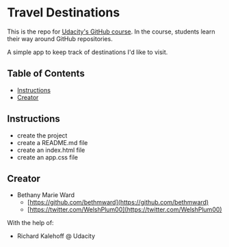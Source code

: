 # Travel Destinations

This is the repo for [Udacity's GitHub course](). In the course, students learn their way around GitHub repositories.

A simple app to keep track of destinations I'd like to visit.

## Table of Contents

* [Instructions](#instructions)
* [Creator](#creators)

## Instructions

* create the project
* create a README.md file
* create an index.html file
* create an app.css file

## Creator

* Bethany Marie Ward
    - [https://github.com/bethmward](https://github.com/bethmward)
    - [https://twitter.com/WelshPlum00](https://twitter.com/WelshPlum00)

With the help of:

* Richard Kalehoff @ Udacity
